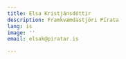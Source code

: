 ```yaml
---
title: Elsa Kristjánsdóttir
description: Framkvæmdastjóri Pírata
lang: is
image: ''
email: elsak@piratar.is

---
```

